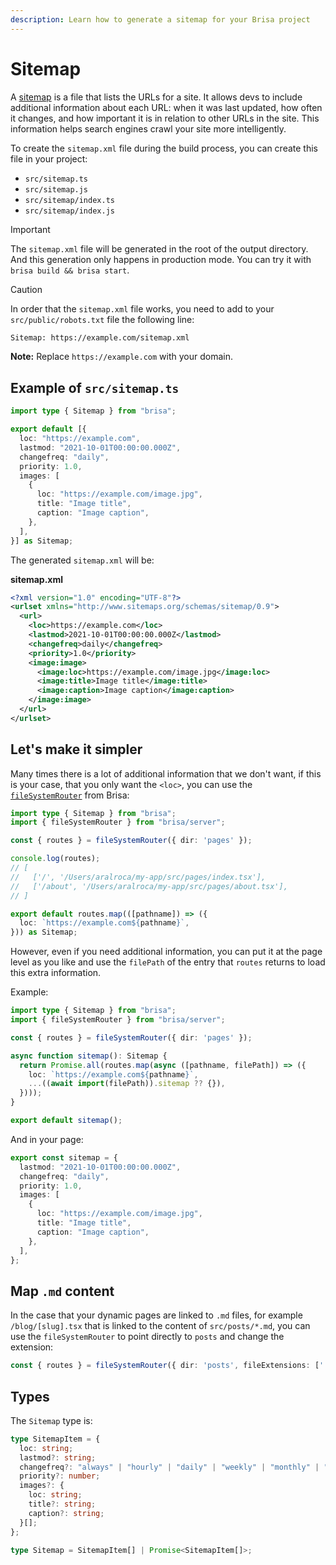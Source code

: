 ```yaml
---
description: Learn how to generate a sitemap for your Brisa project
---
```


# Sitemap

A [sitemap](https://en.wikipedia.org/wiki/Site_map) is a file that lists the URLs for a site. It allows devs to include additional information about each URL: when it was last updated, how often it changes, and how important it is in relation to other URLs in the site. This information helps search engines crawl your site more intelligently.

To create the `sitemap.xml` file during the build process, you can create this file in your project:

- `src/sitemap.ts`
- `src/sitemap.js`
- `src/sitemap/index.ts`
- `src/sitemap/index.js`

> [!IMPORTANT]
>
> The `sitemap.xml` file will be generated in the root of the output directory. And this generation only happens in production mode. You can try it with `brisa build && brisa start`.

> [!CAUTION]
>
> In order that the `sitemap.xml` file works, you need to add to your `src/public/robots.txt` file the following line:
>
> ```sh
> Sitemap: https://example.com/sitemap.xml
> ```
> **Note:** Replace `https://example.com` with your domain.

## Example of `src/sitemap.ts`

```ts
import type { Sitemap } from "brisa";

export default [{
  loc: "https://example.com",
  lastmod: "2021-10-01T00:00:00.000Z",
  changefreq: "daily",
  priority: 1.0,
  images: [
    {
      loc: "https://example.com/image.jpg",
      title: "Image title",
      caption: "Image caption",
    },
  ],
}] as Sitemap;
```

The generated `sitemap.xml` will be:

**sitemap.xml**

```xml
<?xml version="1.0" encoding="UTF-8"?>
<urlset xmlns="http://www.sitemaps.org/schemas/sitemap/0.9">
  <url>
    <loc>https://example.com</loc>
    <lastmod>2021-10-01T00:00:00.000Z</lastmod>
    <changefreq>daily</changefreq>
    <priority>1.0</priority>
    <image:image>
      <image:loc>https://example.com/image.jpg</image:loc>
      <image:title>Image title</image:title>
      <image:caption>Image caption</image:caption>
    </image:image>
  </url>
</urlset>
```

## Let's make it simpler

Many times there is a lot of additional information that we don't want, if this is your case, that you only want the `<loc>`, you can use the [`fileSystemRouter`](/docs/api-reference/server-apis/fileSystemRouter) from Brisa:

```ts
import type { Sitemap } from "brisa";
import { fileSystemRouter } from "brisa/server";

const { routes } = fileSystemRouter({ dir: 'pages' });

console.log(routes);
// [
//   ['/', '/Users/aralroca/my-app/src/pages/index.tsx'],
//   ['/about', '/Users/aralroca/my-app/src/pages/about.tsx'],
// ]

export default routes.map(([pathname]) => ({
  loc: `https://example.com${pathname}`,
})) as Sitemap;
```

However, even if you need additional information, you can put it at the page level as you like and use the `filePath` of the entry that `routes` returns to load this extra information.

Example:

```ts
import type { Sitemap } from "brisa";
import { fileSystemRouter } from "brisa/server";

const { routes } = fileSystemRouter({ dir: 'pages' });

async function sitemap(): Sitemap {
  return Promise.all(routes.map(async ([pathname, filePath]) => ({
    loc: `https://example.com${pathname}`,
    ...((await import(filePath)).sitemap ?? {}),
  })));
}

export default sitemap();
```

And in your page:

```ts
export const sitemap = {
  lastmod: "2021-10-01T00:00:00.000Z",
  changefreq: "daily",
  priority: 1.0,
  images: [
    {
      loc: "https://example.com/image.jpg",
      title: "Image title",
      caption: "Image caption",
    },
  ],
};
```

## Map `.md` content

In the case that your dynamic pages are linked to `.md` files, for example `/blog/[slug].tsx` that is linked to the content of `src/posts/*.md`, you can use the `fileSystemRouter` to point directly to `posts` and change the extension:

```ts
const { routes } = fileSystemRouter({ dir: 'posts', fileExtensions: ['.md'] });
```

## Types

The `Sitemap` type is:

```ts
type SitemapItem = {
  loc: string;
  lastmod?: string;
  changefreq?: "always" | "hourly" | "daily" | "weekly" | "monthly" | "yearly" | "never";
  priority?: number;
  images?: {
    loc: string;
    title?: string;
    caption?: string;
  }[];
};

type Sitemap = SitemapItem[] | Promise<SitemapItem[]>;
```
